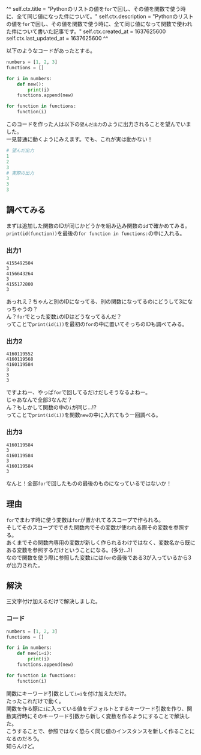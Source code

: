 ^^
self.ctx.title = "Pythonのリストの値を`for`で回し、その値を関数で使う時に、全て同じ値になった件について。"
self.ctx.description = "Pythonのリストの値を`for`で回し、その値を関数で使う時に、全て同じ値になって関数で使われた件について書いた記事です。"
self.ctx.created_at = 1637625600
self.ctx.last_updated_at = 1637625600
^^

以下のようなコードがあったとする。

```python
numbers = [1, 2, 3]
functions = []

for i in numbers:
    def new():
        print(i)
    functions.append(new)

for function in functions:
    function(i)
```
このコードを作った人は以下の`望んだ出力`のように出力されることを望んでいました。  
一見普通に動くようにみえます。でも、これが実は動かない！

```python
# 望んだ出力
1
2
3
# 実際の出力
3
3
3
```
## 調べてみる
まずは追加した関数のIDが同じかどうかを組み込み関数の`id`で確かめてみる。  
`print(id(function))`を最後の`for function in functions:`の中に入れる。

### 出力1
```
4155492504
3
4156643264
3
4155172800
3
```
あっれえ？ちゃんと別のIDになってる、別の関数になってるのにどうして3になっちゃうの？  
ん？`for`でとった変数`i`のIDはどうなってるんだ？  
ってことで`print(id(i))`を最初の`for`の中に置いてそっちのIDも調べてみる。
### 出力2
```
4160119552
4160119568
4160119584
3
3
3
```
ですよねー、やっぱ`for`で回してるだけだしそうなるよねー。  
じゃあなんで全部3なんだ？  
ん？もしかして関数の中の`i`が同じ...!?  
ってことで`print(id(i))`を関数`new`の中に入れてもう一回調べる。
### 出力3
```
4160119584
3
4160119584
3
4160119584
3
```
なんと！全部`for`で回したものの最後のものになっているではないか！

## 理由
`for`でまわす時に使う変数は`for`が置かれてるスコープで作られる。  
そしてそのスコープでできた関数内でその変数が使われる際その変数を参照する。  
あくまでその関数内専用の変数が新しく作られるわけではなく、変数名から既にある変数を参照するだけということになる。(多分...?)  
なので関数を使う際に参照した変数`i`には`for`の最後である3が入っているから3が出力された。

## 解決
三文字付け加えるだけで解決しました。

### コード
```python
numbers = [1, 2, 3]
functions = []

for i in numbers:
    def new(i=i):
        print(i)
    functions.append(new)

for function in functions:
    function(i)
```
関数にキーワード引数として`i=i`を付け加えただけ。  
たったこれだけで動く。  
関数を作る際に`i`に入っている値をデフォルトとするキーワード引数を作り、関数実行時にそのキーワード引数から新しく変数を作るようにすることで解決した。  
こうすることで、参照ではなく恐らく同じ値のインスタンスを新しく作ることになるのだろう。  
知らんけど。
